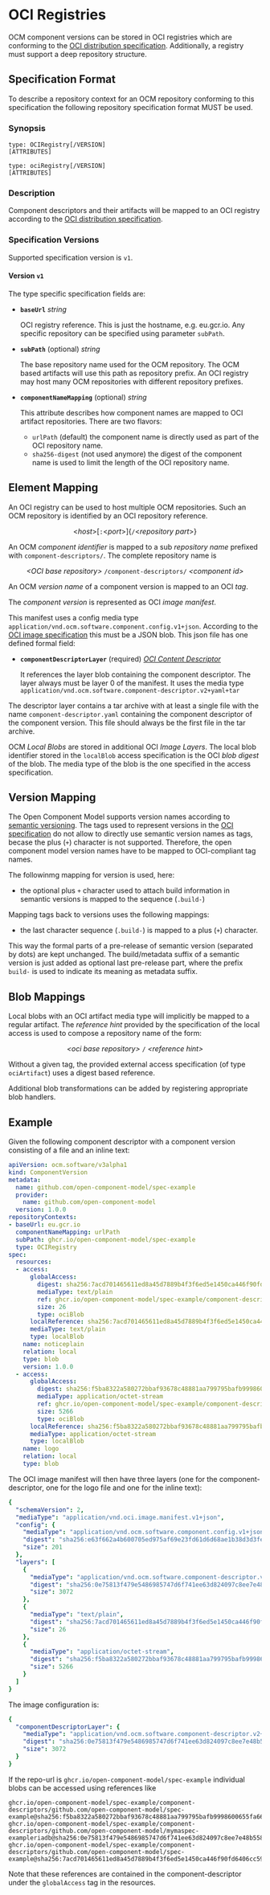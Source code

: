 # OCI Registries

OCM component versions can be stored in OCI registries which are conforming to the [OCI distribution specification](https://github.com/opencontainers/distribution-spec/blob/main/spec.md). Additionally, a registry must support a deep repository structure.

## Specification Format

To describe a repository context for an OCM repository conforming to this specification the following repository specification format MUST be used.

### Synopsis

```
type: OCIRegistry[/VERSION]
[ATTRIBUTES]
```
```
type: ociRegistry[/VERSION]
[ATTRIBUTES]
```

### Description

Component descriptors and their artifacts will be mapped to an OCI registry according to the [OCI distribution specification](https://github.com/opencontainers/distribution-spec/blob/main/spec.md).


### Specification Versions

Supported specification version is `v1`.

#### Version `v1`

The type specific specification fields are:

- **`baseUrl`** *string*

  OCI registry reference. This is just the hostname, e.g. eu.gcr.io. Any specific repository can be specified using parameter `subPath`.

- **`subPath`** (optional) *string*

  The base repository name used for the OCM repository. The OCM based artifacts will use this path as repository prefix. An OCI registry may host many OCM repositories with different repository prefixes.

- **`componentNameMapping`** (optional) *string*

  This attribute describes how component names are mapped to OCI artifact repositories.
  There are two flavors:
  - `urlPath` (default) the component name is directly used as part of the OCI repository name.
  - `sha256-digest` (not used anymore) the digest of the component name is used to limit the length of the OCI repository name.

## Element Mapping

An OCI registry can be used to host multiple OCM repositories. Such an OCM repository is identified by an OCI repository reference.

<div align="center">

 &lt;*host*&gt;\[`:`&lt;*port*>]{`/`&lt;*repository part*>}

</div>

An OCM *component identifier* is mapped to a sub *repository name* prefixed with `component-descriptors/`. The complete repository name is

<div align="center">

*&lt;OCI base repository>* `/component-descriptors/` *&lt;component id>*

</div>

An OCM *version name* of a component version is mapped to an OCI *tag*.

The *component version* is represented as OCI *image manifest*.

This manifest uses a config media type `application/vnd.ocm.software.component.config.v1+json`.
According to the [OCI image specification](https://github.com/opencontainers/image-spec/blob/main/spec.md) this must be a JSON blob. This json file has one defined formal field:

- **`componentDescriptorLayer`** (required) [*OCI Content Descriptor*](https://github.com/opencontainers/image-spec/blob/main/descriptor.md)

  It references the layer blob containing the component descriptor. The layer
  always must be layer 0 of the manifest. It uses the media type
  `application/vnd.ocm.software.component-descriptor.v2+yaml+tar`


The descriptor layer contains a tar archive with at least a single file
with the name `component-descriptor.yaml` containing the component descriptor of the
component version. This file should always be the first file in the tar archive.

OCM *Local Blobs* are stored in additional OCI *Image Layers*. The local blob
identifier stored in the `localBlob` access specification is the OCI *blob digest*
of the blob. The media type of the blob is the one specified in the
access specification.

## Version Mapping

The Open Component Model supports version names according to [semantic versioning](https://semver.org/).
The tags used to represent versions in the [OCI specification](https://github.com/opencontainers/distribution-spec/blob/main/spec.md#pulling-manifests) do not allow to directly use semantic version names as tags, becase the plus (`+`) character is not supported. Therefore, the open component model version names have to be mapped
to OCI-compliant tag names.

The followinmg mapping for version is used, here:
- the optional plus `+` character used to attach build information in semantic versions is mapped to the sequence (`.build-`)

Mapping tags back to versions uses the following mappings:
- the last character sequence (`.build-`) is mapped to a plus (`+`) character.

This way the formal parts of a pre-release of semantic version (separated by dots) are kept
unchanged. The build/metadata suffix of a semantic version is just added as optional last pre-release part, where the prefix `build-` is used to indicate its meaning as metadata suffix.

## Blob Mappings

Local blobs with an OCI artifact media type will implicitly be mapped to a regular
artifact. The *reference hint* provided by the specification of the local access
is used to compose a repository name of the form:

<div align="center">

*&lt;oci base repository>* `/` *&lt;reference hint>*

</div>

Without a given tag, the provided external access specification (of type `ociArtifact`)
uses a digest based reference.

Additional blob transformations can be added by registering appropriate blob handlers.

## Example

Given the following component descriptor with a component version consisting of a file and an inline text:

```yaml
apiVersion: ocm.software/v3alpha1
kind: ComponentVersion
metadata:
  name: github.com/open-component-model/spec-example
  provider:
    name: github.com/open-component-model
  version: 1.0.0
repositoryContexts:
- baseUrl: eu.gcr.io
  componentNameMapping: urlPath
  subPath: ghcr.io/open-component-model/spec-example
  type: OCIRegistry
spec:
  resources:
  - access:
      globalAccess:
        digest: sha256:7acd701465611ed8a45d7889b4f3f6ed5e1450ca446f90fd6406cc59ea2baea8
        mediaType: text/plain
        ref: ghcr.io/open-component-model/spec-example/component-descriptors/github.com/open-component-model/spec-example
        size: 26
        type: ociBlob
      localReference: sha256:7acd701465611ed8a45d7889b4f3f6ed5e1450ca446f90fd6406cc59ea2baea8
      mediaType: text/plain
      type: localBlob
    name: noticeplain
    relation: local
    type: blob
    version: 1.0.0
  - access:
      globalAccess:
        digest: sha256:f5ba8322a580272bbaf93678c48881aa799795bafb9998600655fa669f6ea7bd
        mediaType: application/octet-stream
        ref: ghcr.io/open-component-model/spec-example/component-descriptors/github.com/open-component-model/spec-example
        size: 5266
        type: ociBlob
      localReference: sha256:f5ba8322a580272bbaf93678c48881aa799795bafb9998600655fa669f6ea7bd
      mediaType: application/octet-stream
      type: localBlob
    name: logo
    relation: local
    type: blob
```

The OCI image manifest will then have three layers (one for the component-descriptor, one for the logo file and one for the inline text):

```yaml
{
  "schemaVersion": 2,
  "mediaType": "application/vnd.oci.image.manifest.v1+json",
  "config": {
    "mediaType": "application/vnd.ocm.software.component.config.v1+json",
    "digest": "sha256:e63f662a4b600705ed975af69e23fd61d6d68ae1b38d3d3feefbd4df14ce4448",
    "size": 201
  },
  "layers": [
    {
      "mediaType": "application/vnd.ocm.software.component-descriptor.v2+yaml+tar",
      "digest": "sha256:0e75813f479e5486985747d6f741ee63d824097c8ee7e48b558bac608bded669",
      "size": 3072
    },
    {
      "mediaType": "text/plain",
      "digest": "sha256:7acd701465611ed8a45d7889b4f3f6ed5e1450ca446f90fd6406cc59ea2baea8",
      "size": 26
    },
    {
      "mediaType": "application/octet-stream",
      "digest": "sha256:f5ba8322a580272bbaf93678c48881aa799795bafb9998600655fa669f6ea7bd",
      "size": 5266
    }
  ]
}
```

The image configuration is:
```yaml
{
  "componentDescriptorLayer": {
    "mediaType": "application/vnd.ocm.software.component-descriptor.v2+yaml+tar",
    "digest": "sha256:0e75813f479e5486985747d6f741ee63d824097c8ee7e48b558bac608bded669",
    "size": 3072
  }
}
```

If the repo-url is `ghcr.io/open-component-model/spec-example` individual blobs can be accessed using references like

```
ghcr.io/open-component-model/spec-example/component-descriptors/github.com/open-component-model/spec-example@sha256:f5ba8322a580272bbaf93678c48881aa799795bafb9998600655fa669f6ea7bd
ghcr.io/open-component-model/spec-example/component-descriptors/github.com/open-component-model/mymaspec-exampleriadb@sha256:0e75813f479e5486985747d6f741ee63d824097c8ee7e48b558bac608bded669
ghcr.io/open-component-model/spec-example/component-descriptors/github.com/open-component-model/spec-example@sha256:7acd701465611ed8a45d7889b4f3f6ed5e1450ca446f90fd6406cc59ea2baea8
```

Note that these references are contained in the component-descriptor under the `globalAccess` tag in the resources.
